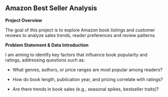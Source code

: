 ## Amazon Best Seller Analysis  

**Project Overview**

The goal of this project is to explore Amazon book listings and customer reviews to analyze sales trends, reader preferences and review patterns. 


**Problem Statement & Data Introduction** 

I am aiming to identify key factors that influence book popularity and ratings, addressing questions such as:

- What genres, authors, or price ranges are most popular among readers?

- How do book length, publication year, and pricing correlate with ratings?

- Are there trends in book sales (e.g., seasonal spikes, bestseller traits)?




